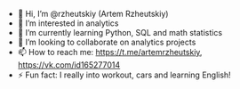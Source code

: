 - 👋 Hi, I’m @rzheutskiy (Artem Rzheutskiy)
- 👀 I’m interested in analytics
- 🌱 I’m currently learning Python, SQL and math statistics
- 💞️ I’m looking to collaborate on analytics projects
- 📫 How to reach me: https://t.me/artemrzheutskiy, https://vk.com/id165277014
- ⚡ Fun fact: I really into workout, cars and learning English!

